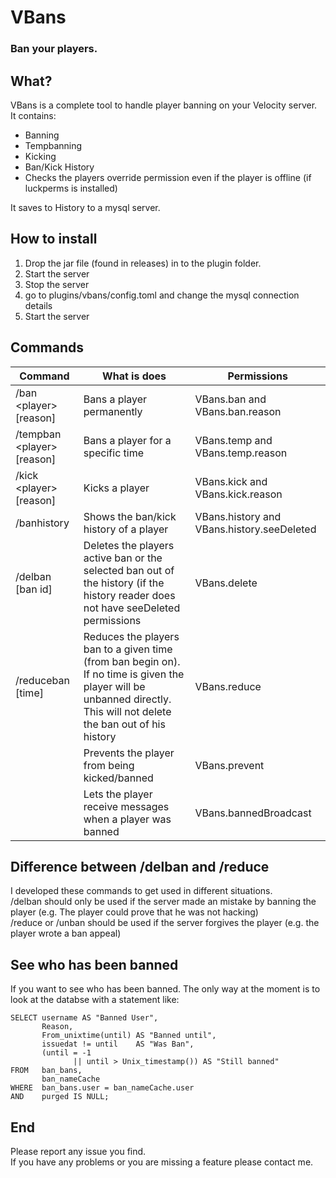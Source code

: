 # VBans
### Ban your players.

## What?
VBans is a complete tool to handle player banning on your Velocity server.<br>
It contains:
- Banning
- Tempbanning
- Kicking
- Ban/Kick History
- Checks the players override permission even if the player is offline (if luckperms is installed)

It saves to History to a mysql server.

## How to install
1. Drop the jar file (found in releases) in to the plugin folder.
2. Start the server
3. Stop the server
4. go to plugins/vbans/config.toml and change the mysql connection details
5. Start the server

## Commands
|Command|What is does|Permissions|
|-------|------------|-----------|
|/ban \<player> [reason]|Bans a player permanently|VBans.ban and VBans.ban.reason|
|/tempban \<player> <time> [reason]|Bans a player for a specific time|VBans.temp and VBans.temp.reason|
|/kick \<player> [reason]|Kicks a player|VBans.kick and VBans.kick.reason|
|/banhistory <player>|Shows the ban/kick history of a player|VBans.history and VBans.history.seeDeleted|
|/delban <player> [ban id]|Deletes the players active ban or the selected ban out of the history (if the history reader does not have seeDeleted permissions|VBans.delete|
|/reduceban <player> [time]|Reduces the players ban to a given time (from ban begin on). If no time is given the player will be unbanned directly. This will not delete the ban out of his history|VBans.reduce|
| |Prevents the player from being kicked/banned|VBans.prevent|
| |Lets the player receive messages when a player was banned|VBans.bannedBroadcast|

## Difference between /delban and /reduce
I developed these commands to get used in different situations.<br>
/delban should only be used if the server made an mistake by banning the player (e.g. The player could prove that he was not hacking)<br>
/reduce or /unban should be used if the server forgives the player (e.g. the player wrote a ban appeal)

## See who has been banned
If you want to see who has been banned. The only way at the moment is to look at the databse with a statement like:
```mysql
SELECT username AS "Banned User", 
       Reason, 
       From_unixtime(until) AS "Banned until", 
       issuedat != until    AS "Was Ban", 
       (until = -1 
              || until > Unix_timestamp()) AS "Still banned" 
FROM   ban_bans, 
       ban_nameCache 
WHERE  ban_bans.user = ban_nameCache.user 
AND    purged IS NULL;
```
## End
Please report any issue you find.<br>
If you have any problems or you are missing a feature please contact me.
